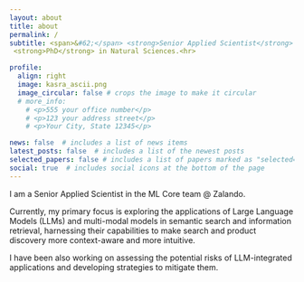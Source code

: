 ```yaml
---
layout: about
title: about
permalink: /
subtitle: <span>&#62;</span> <strong>Senior Applied Scientist</strong> in <a href="https://www.linkedin.com/in/kasra-hosseini/">the ML Core team @ Zalando</a><br><span>&#62;</span> Previous affiliations<span>&#58;</span> <a href="https://www.turing.ac.uk/">The Alan Turing Institute</a> and <a href="https://www.ox.ac.uk/">University of Oxford</a>.<br><span>&#62;</span>
 <strong>PhD</strong> in Natural Sciences.<hr>

profile:
  align: right
  image: kasra_ascii.png
  image_circular: false # crops the image to make it circular
  # more_info:
    # <p>555 your office number</p>
    # <p>123 your address street</p>
    # <p>Your City, State 12345</p>

news: false  # includes a list of news items
latest_posts: false  # includes a list of the newest posts
selected_papers: false # includes a list of papers marked as "selected={true}"
social: true  # includes social icons at the bottom of the page
---
```


I am a Senior Applied Scientist in the ML Core team @ Zalando.

Currently, my primary focus is exploring the applications of Large Language Models (LLMs) and multi-modal models in semantic search and information retrieval, harnessing their capabilities to make search and product discovery more context-aware and more intuitive. 

I have been also working on assessing the potential risks of LLM-integrated applications and developing strategies to mitigate them.